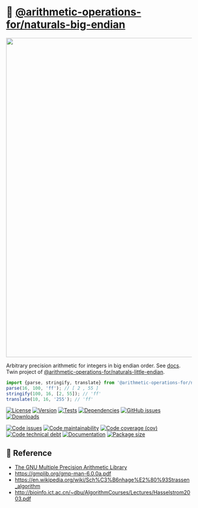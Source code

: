 :elephant: [@arithmetic-operations-for/naturals-big-endian](https://arithmetic-operations-for.github.io/naturals-big-endian)
==

<img src="https://upload.wikimedia.org/wikipedia/commons/5/54/Big-Endian.svg" width="864">

Arbitrary precision arithmetic for integers in big endian order.
See [docs](https://arithmetic-operations-for.github.io/naturals-big-endian).
Twin project of [@arithmetic-operations-for/naturals-little-endian](https://github.com/arithmetic-operations-for/naturals-big-endian).

```js
import {parse, stringify, translate} from '@arithmetic-operations-for/naturals-big-endian';
parse(16, 100, 'ff'); // [ 2 , 55 ]
stringify(100, 16, [2, 55]); // 'ff'
translate(10, 16, '255'); // 'ff'
```

[![License](https://img.shields.io/github/license/arithmetic-operations-for/naturals-big-endian.svg)](https://raw.githubusercontent.com/arithmetic-operations-for/naturals-big-endian/main/LICENSE)
[![Version](https://img.shields.io/npm/v/@arithmetic-operations-for/naturals-big-endian.svg)](https://www.npmjs.org/package/@arithmetic-operations-for/naturals-big-endian)
[![Tests](https://img.shields.io/github/actions/workflow/status/arithmetic-operations-for/naturals-big-endian/ci.yml?branch=main&event=push&label=tests)](https://github.com/arithmetic-operations-for/naturals-big-endian/actions/workflows/ci.yml?query=branch:main)
[![Dependencies](https://img.shields.io/librariesio/github/arithmetic-operations-for/naturals-big-endian.svg)](https://github.com/arithmetic-operations-for/naturals-big-endian/network/dependencies)
[![GitHub issues](https://img.shields.io/github/issues/arithmetic-operations-for/naturals-big-endian.svg)](https://github.com/arithmetic-operations-for/naturals-big-endian/issues)
[![Downloads](https://img.shields.io/npm/dm/@arithmetic-operations-for/naturals-big-endian.svg)](https://www.npmjs.org/package/@arithmetic-operations-for/naturals-big-endian)

[![Code issues](https://img.shields.io/codeclimate/issues/arithmetic-operations-for/naturals-big-endian.svg)](https://codeclimate.com/github/arithmetic-operations-for/naturals-big-endian/issues)
[![Code maintainability](https://img.shields.io/codeclimate/maintainability/arithmetic-operations-for/naturals-big-endian.svg)](https://codeclimate.com/github/arithmetic-operations-for/naturals-big-endian/trends/churn)
[![Code coverage (cov)](https://img.shields.io/codecov/c/gh/arithmetic-operations-for/naturals-big-endian/main.svg)](https://codecov.io/gh/arithmetic-operations-for/naturals-big-endian)
[![Code technical debt](https://img.shields.io/codeclimate/tech-debt/arithmetic-operations-for/naturals-big-endian.svg)](https://codeclimate.com/github/arithmetic-operations-for/naturals-big-endian/trends/technical_debt)
[![Documentation](https://arithmetic-operations-for.github.io/naturals-big-endian/badge.svg)](https://arithmetic-operations-for.github.io/naturals-big-endian/source.html)
[![Package size](https://img.shields.io/bundlephobia/minzip/@arithmetic-operations-for/naturals-big-endian)](https://bundlephobia.com/result?p=@arithmetic-operations-for/naturals-big-endian)

## :scroll: Reference

 - [The GNU Multiple Precision Arithmetic Library](https://gmplib.org/)
 - https://gmplib.org/gmp-man-6.0.0a.pdf
 - https://en.wikipedia.org/wiki/Sch%C3%B6nhage%E2%80%93Strassen_algorithm
 - http://bioinfo.ict.ac.cn/~dbu/AlgorithmCourses/Lectures/Hasselstrom2003.pdf

